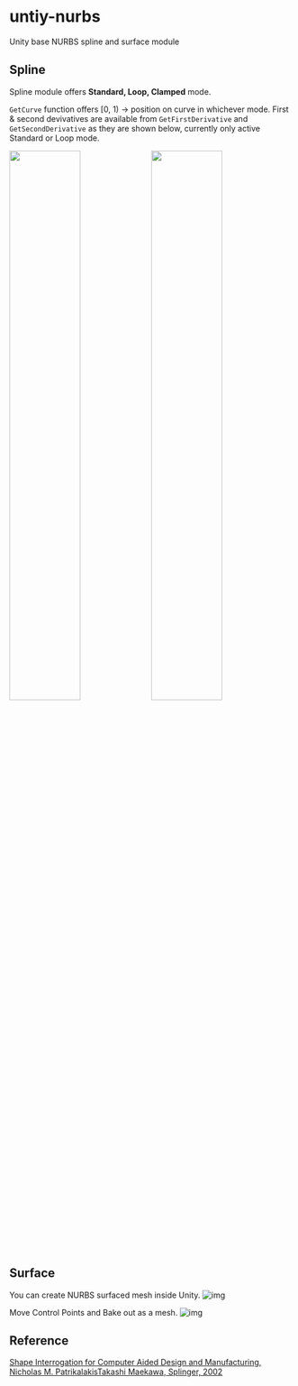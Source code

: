 # untiy-nurbs

Unity base NURBS spline and surface module

## Spline
Spline module offers **Standard, Loop, Clamped** mode. 

`GetCurve` function offers [0, 1) -> position on curve in whichever mode. First & second devivatives are available from `GetFirstDerivative` and `GetSecondDerivative` as they are shown below, currently only active Standard or Loop mode.

<img src="Imgs/dv_1.png" width="50%"><img src="Imgs/dv_2.png" width="50%">

## Surface

You can create NURBS surfaced mesh inside Unity.
![img](Imgs/Capture.PNG)

Move Control Points and Bake out as a mesh. 
![img](Imgs/output.gif)

## Reference
[Shape Interrogation for Computer Aided Design and Manufacturing, Nicholas M. PatrikalakisTakashi Maekawa, Splinger, 2002](https://link.springer.com/book/10.1007/978-3-642-04074-0)